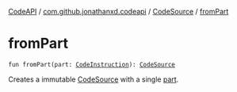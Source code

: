 [CodeAPI](../../index.md) / [com.github.jonathanxd.codeapi](../index.md) / [CodeSource](index.md) / [fromPart](.)

# fromPart

`fun fromPart(part: `[`CodeInstruction`](../-code-instruction.md)`): `[`CodeSource`](index.md)

Creates a immutable [CodeSource](index.md) with a single [part](from-part.md#com.github.jonathanxd.codeapi.CodeSource.Companion$fromPart(com.github.jonathanxd.codeapi.CodeInstruction)/part).

